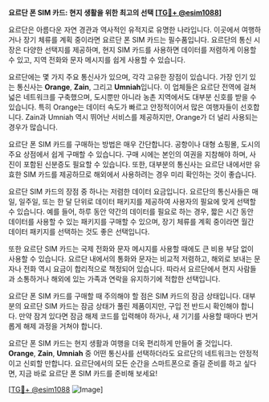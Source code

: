 **요르단 폰 SIM 카드: 현지 생활을 위한 최고의 선택 [[TG💪+ @esim1088](https://t.me/s/esim1088)]**

요르단은 아름다운 자연 경관과 역사적인 유적지로 유명한 나라입니다. 이곳에서 여행하거나 장기 체류를 계획 중이라면 요르단 폰 SIM 카드는 필수품입니다. 요르단의 통신 시장은 다양한 선택지를 제공하며, 현지 SIM 카드를 사용하면 데이터를 저렴하게 이용할 수 있고, 지역 전화와 문자 메시지를 쉽게 사용할 수 있습니다.

요르단에는 몇 가지 주요 통신사가 있으며, 각각 고유한 장점이 있습니다. 가장 인기 있는 통신사는 **Orange**, **Zain**, 그리고 **Umniah**입니다. 이 업체들은 요르단 전역에 걸쳐 넓은 네트워크를 구축했으며, 도시뿐만 아니라 농촌 지역에서도 대부분 신호를 받을 수 있습니다. 특히 Orange는 데이터 속도가 빠르고 안정적이어서 많은 여행자들이 선호합니다. Zain과 Umniah 역시 뛰어난 서비스를 제공하지만, Orange가 더 널리 사용되는 경우가 많습니다.

요르단 폰 SIM 카드를 구매하는 방법은 매우 간단합니다. 공항이나 대형 쇼핑몰, 도시의 주요 상점에서 쉽게 구매할 수 있습니다. 구매 시에는 본인의 여권을 지참해야 하며, 사진이 포함된 신분증도 필요할 수 있습니다. 또한, 대부분의 통신사는 요르단 내에서만 유효한 SIM 카드를 제공하므로 해외에서 사용하려는 경우 미리 확인하는 것이 좋습니다.

요르단 SIM 카드의 장점 중 하나는 저렴한 데이터 요금입니다. 요르단의 통신사들은 매일, 일주일, 또는 한 달 단위로 데이터 패키지를 제공하여 사용자의 필요에 맞게 선택할 수 있습니다. 예를 들어, 하루 동안 약간의 데이터를 필요로 하는 경우, 짧은 시간 동안 데이터를 사용할 수 있는 패키지를 구매할 수 있으며, 장기 체류를 계획 중이라면 월간 데이터 패키지를 선택하는 것도 좋은 선택입니다.

또한 요르단 SIM 카드는 국제 전화와 문자 메시지를 사용할 때에도 큰 비용 부담 없이 사용할 수 있습니다. 요르단 내에서의 통화와 문자는 비교적 저렴하고, 해외로 보내는 문자나 전화 역시 요금이 합리적으로 책정되어 있습니다. 따라서 요르단에서 현지 사람들과 소통하거나 해외에 있는 가족과 연락을 유지하기에 적합한 선택입니다.

요르단 폰 SIM 카드를 구매할 때 주의해야 할 점은 SIM 카드의 잠금 상태입니다. 대부분의 요르단 SIM 카드는 잠금 상태가 풀린 제품이지만, 구입 전 반드시 확인해야 합니다. 만약 잠겨 있다면 잠금 해제 코드를 입력해야 하거나, 새 기기를 사용할 때마다 번거롭게 해제 과정을 거쳐야 합니다.

요르단 폰 SIM 카드는 현지 생활과 여행을 더욱 편리하게 만들어 줄 것입니다. **Orange**, **Zain**, **Umniah** 중 어떤 통신사를 선택하더라도 요르단의 네트워크는 안정적이고 신뢰할 만합니다. 요르단에서의 모든 순간을 스마트폰으로 즐길 준비를 하고 싶다면, 지금 바로 요르단 폰 SIM 카드를 준비해 보세요! 

[[TG💪+ @esim1088](https://t.me/s/esim1088) ![Image](https://i.postimg.cc/Y0z9fWf4/image.png)]